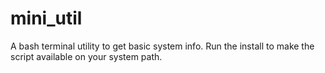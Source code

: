 # mini_util
A bash terminal utility to get basic system info. Run the install to make the script available on your system path.
